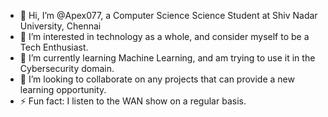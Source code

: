 - 👋 Hi, I’m @Apex077, a Computer Science Science Student at Shiv Nadar University, Chennai
- 👀 I’m interested in technology as a whole, and consider myself to be a Tech Enthusiast.
- 🌱 I’m currently learning Machine Learning, and am trying to use it in the Cybersecurity domain.
- 💞️ I’m looking to collaborate on any projects that can provide a new learning opportunity.
- ⚡ Fun fact: I listen to the WAN show on a regular basis.

<!---
Apex077/Apex077 is a ✨ special ✨ repository because its `README.md` (this file) appears on your GitHub profile.
You can click the Preview link to take a look at your changes.
--->

